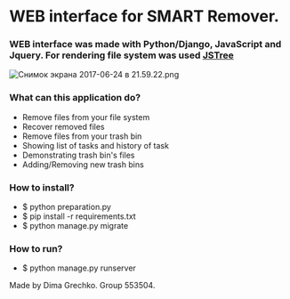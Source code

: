 # WEB interface for SMART Remover. #
### WEB interface was made with Python/Django, JavaScript and Jquery. For rendering file system was used [JSTree](https://www.jstree.com) ###
![Снимок экрана 2017-06-24 в 21.59.22.png](https://bitbucket.org/repo/LookobB/images/3025347949-%D0%A1%D0%BD%D0%B8%D0%BC%D0%BE%D0%BA%20%D1%8D%D0%BA%D1%80%D0%B0%D0%BD%D0%B0%202017-06-24%20%D0%B2%2021.59.22.png)
### What can this application do? ###

* Remove files from your file system
* Recover removed files 
* Remove files from your trash bin
* Showing list of tasks and history of task
* Demonstrating trash bin's files
* Adding/Removing new trash bins
  
### How to install? ###

* $ python preparation.py
* $ pip install -r requirements.txt 
* $ python manage.py migrate

### How to run? ###

* $ python manage.py runserver

Made by Dima Grechko.
Group 553504.